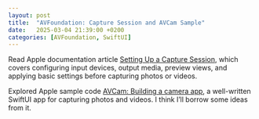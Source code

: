 ```yaml
---
layout: post
title:  "AVFoundation: Capture Session and AVCam Sample"
date:   2025-03-04 21:39:00 +0200
categories: [AVFoundation, SwiftUI]
---
```

Read Apple documentation article [Setting Up a Capture Session](https://developer.apple.com/documentation/avfoundation/setting-up-a-capture-session), which covers configuring input devices, output media, preview views, and applying basic settings before capturing photos or videos.

Explored Apple sample code [AVCam: Building a camera app](https://developer.apple.com/documentation/avfoundation/avcam-building-a-camera-app), a well-written SwiftUI app for capturing photos and videos. I think I’ll borrow some ideas from it.
